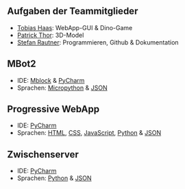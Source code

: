 ## Aufgaben der Teammitglieder
- [Tobias Haas](https://github.com/HazeAT): WebApp-GUI & Dino-Game<br>
- [Patrick Thor](https://github.com/Patho2005Thorick): 3D-Model<br>
- [Stefan Rautner](https://github.com/StefanRautner): Programmieren, Github & Dokumentation<br>

## MBot2
- IDE: [Mblock](https://s.mblock.cc/download/pc-windows) & [PyCharm](https://www.jetbrains.com/de-de/pycharm/download/download-thanks.html)<br>
- Sprachen: [Micropython](https://docs.micropython.org/en/latest/) & [JSON](https://www.json.org/json-de.html)

## Progressive WebApp
- IDE: [PyCharm](https://www.jetbrains.com/de-de/pycharm/download/download-thanks.html)<br>
- Sprachen: [HTML](https://wiki.selfhtml.org/wiki/HTML), [CSS](https://wiki.selfhtml.org/wiki/CSS), [JavaScript](https://wiki.selfhtml.org/wiki/JavaScript), [Python](https://www.python.org/doc/) & [JSON](https://www.json.org/json-de.html)

## Zwischenserver
- IDE:
[PyCharm](https://www.jetbrains.com/de-de/pycharm/download/download-thanks.html) <br>
- Sprachen:
[Python](https://www.python.org/doc/) & [JSON](https://www.json.org/json-de.html)
